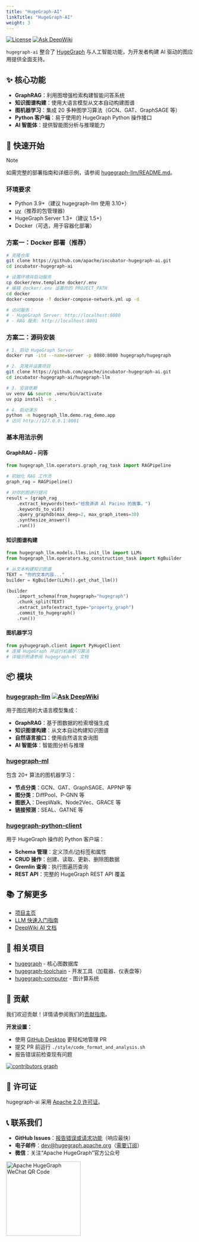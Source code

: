 ```yaml
---
title: "HugeGraph-AI"
linkTitle: "HugeGraph-AI"
weight: 3
---
```


[![License](https://img.shields.io/badge/license-Apache%202-0E78BA.svg)](https://www.apache.org/licenses/LICENSE-2.0.html)
[![Ask DeepWiki](https://deepwiki.com/badge.svg)](https://deepwiki.com/apache/incubator-hugegraph-ai)

`hugegraph-ai` 整合了 [HugeGraph](https://github.com/apache/hugegraph) 与人工智能功能，为开发者构建 AI 驱动的图应用提供全面支持。

## ✨ 核心功能

- **GraphRAG**：利用图增强检索构建智能问答系统
- **知识图谱构建**：使用大语言模型从文本自动构建图谱
- **图机器学习**：集成 20 多种图学习算法（GCN、GAT、GraphSAGE 等）
- **Python 客户端**：易于使用的 HugeGraph Python 操作接口
- **AI 智能体**：提供智能图分析与推理能力

## 🚀 快速开始

> [!NOTE]
> 如需完整的部署指南和详细示例，请参阅 [hugegraph-llm/README.md](https://github.com/apache/incubator-hugegraph-ai/blob/main/hugegraph-llm/README.md)。

### 环境要求
- Python 3.9+（建议 hugegraph-llm 使用 3.10+）
- [uv](https://docs.astral.sh/uv/)（推荐的包管理器）
- HugeGraph Server 1.3+（建议 1.5+）
- Docker（可选，用于容器化部署）

### 方案一：Docker 部署（推荐）

```bash
# 克隆仓库
git clone https://github.com/apache/incubator-hugegraph-ai.git
cd incubator-hugegraph-ai

# 设置环境并启动服务
cp docker/env.template docker/.env
# 编辑 docker/.env 设置你的 PROJECT_PATH
cd docker
docker-compose -f docker-compose-network.yml up -d

# 访问服务：
# - HugeGraph Server: http://localhost:8080
# - RAG 服务: http://localhost:8001
```

### 方案二：源码安装

```bash
# 1. 启动 HugeGraph Server
docker run -itd --name=server -p 8080:8080 hugegraph/hugegraph

# 2. 克隆并设置项目
git clone https://github.com/apache/incubator-hugegraph-ai.git
cd incubator-hugegraph-ai/hugegraph-llm

# 3. 安装依赖
uv venv && source .venv/bin/activate
uv pip install -e .

# 4. 启动演示
python -m hugegraph_llm.demo.rag_demo.app
# 访问 http://127.0.0.1:8001
```

### 基本用法示例

#### GraphRAG - 问答
```python
from hugegraph_llm.operators.graph_rag_task import RAGPipeline

# 初始化 RAG 工作流
graph_rag = RAGPipeline()

# 对你的图进行提问
result = (graph_rag
    .extract_keywords(text="给我讲讲 Al Pacino 的故事。")
    .keywords_to_vid()
    .query_graphdb(max_deep=2, max_graph_items=30)
    .synthesize_answer()
    .run())
```

#### 知识图谱构建
```python
from hugegraph_llm.models.llms.init_llm import LLMs
from hugegraph_llm.operators.kg_construction_task import KgBuilder

# 从文本构建知识图谱
TEXT = "你的文本内容..."
builder = KgBuilder(LLMs().get_chat_llm())

(builder
    .import_schema(from_hugegraph="hugegraph")
    .chunk_split(TEXT)
    .extract_info(extract_type="property_graph")
    .commit_to_hugegraph()
    .run())
```

#### 图机器学习
```python
from pyhugegraph.client import PyHugeClient
# 连接 HugeGraph 并运行机器学习算法
# 详细示例请参阅 hugegraph-ml 文档
```

## 📦 模块

### [hugegraph-llm](https://github.com/apache/incubator-hugegraph-ai/tree/main/hugegraph-llm) [![Ask DeepWiki](https://deepwiki.com/badge.svg)](https://deepwiki.com/apache/incubator-hugegraph-ai)
用于图应用的大语言模型集成：
- **GraphRAG**：基于图数据的检索增强生成
- **知识图谱构建**：从文本自动构建知识图谱
- **自然语言接口**：使用自然语言查询图
- **AI 智能体**：智能图分析与推理

### [hugegraph-ml](https://github.com/apache/incubator-hugegraph-ai/tree/main/hugegraph-ml)
包含 20+ 算法的图机器学习：
- **节点分类**：GCN、GAT、GraphSAGE、APPNP 等
- **图分类**：DiffPool、P-GNN 等
- **图嵌入**：DeepWalk、Node2Vec、GRACE 等
- **链接预测**：SEAL、GATNE 等

### [hugegraph-python-client](https://github.com/apache/incubator-hugegraph-ai/tree/main/hugegraph-python-client)
用于 HugeGraph 操作的 Python 客户端：
- **Schema 管理**：定义顶点/边标签和属性
- **CRUD 操作**：创建、读取、更新、删除图数据
- **Gremlin 查询**：执行图遍历查询
- **REST API**：完整的 HugeGraph REST API 覆盖

## 📚 了解更多

- [项目主页](https://hugegraph.apache.org/docs/quickstart/hugegraph-ai/)
- [LLM 快速入门指南](https://github.com/apache/incubator-hugegraph-ai/blob/main/hugegraph-llm/quick_start.md)
- [DeepWiki AI 文档](https://deepwiki.com/apache/incubator-hugegraph-ai)

## 🔗 相关项目

- [hugegraph](https://github.com/apache/hugegraph) - 核心图数据库
- [hugegraph-toolchain](https://github.com/apache/hugegraph-toolchain) - 开发工具（加载器、仪表盘等）
- [hugegraph-computer](https://github.com/apache/hugegraph-computer) - 图计算系统

## 🤝 贡献

我们欢迎贡献！详情请参阅我们的[贡献指南](https://hugegraph.apache.org/docs/contribution-guidelines/)。

**开发设置：**
- 使用 [GitHub Desktop](https://desktop.github.com/) 更轻松地管理 PR
- 提交 PR 前运行 `./style/code_format_and_analysis.sh`
- 报告错误前检查现有问题

[![contributors graph](https://contrib.rocks/image?repo=apache/incubator-hugegraph-ai)](https://github.com/apache/incubator-hugegraph-ai/graphs/contributors)

## 📄 许可证

hugegraph-ai 采用 [Apache 2.0 许可证](https://github.com/apache/incubator-hugegraph-ai/blob/main/LICENSE)。

## 📞 联系我们

- **GitHub Issues**：[报告错误或请求功能](https://github.com/apache/incubator-hugegraph-ai/issues)（响应最快）
- **电子邮件**：[dev@hugegraph.apache.org](mailto:dev@hugegraph.apache.org)（[需要订阅](https://hugegraph.apache.org/docs/contribution-guidelines/subscribe/)）
- **微信**：关注“Apache HugeGraph”官方公众号

<img src="https://raw.githubusercontent.com/apache/hugegraph-doc/master/assets/images/wechat.png" alt="Apache HugeGraph WeChat QR Code" width="200"/>
